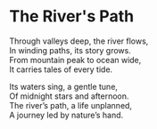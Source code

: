 # The River's Path

Through valleys deep, the river flows,  
In winding paths, its story grows.  
From mountain peak to ocean wide,  
It carries tales of every tide.  

Its waters sing, a gentle tune,  
Of midnight stars and afternoon.  
The river’s path, a life unplanned,  
A journey led by nature’s hand.